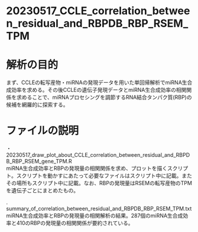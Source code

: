 # 20230517_CCLE_correlation_between_residual_and_RBPDB_RBP_RSEM_TPM

# 解析の目的
まず、CCLEの転写産物・miRNAの発現データを用いた単回帰解析でmiRNA生合成効率を求める。その後CCLEの遺伝子発現データとmiRNA生合成効率の相関関係を求めることで、miRNAプロセシングを調節するRNA結合タンパク質(RBP)の候補を網羅的に探索する。

# ファイルの説明
・ 20230517_draw_plot_about_CCLE_correlation_between_residual_and_RBPDB_RBP_RSEM_gene_TPM.R
<br>miRNA生合成効率とRBPの発現量の相関関係を求め、プロットを描くスクリプト。スクリプトを動かすにあたって必要なファイルはスクリプト中に記載。またその場所もスクリプト中に記載。なお、RBPの発現量はRSEMの転写産物のTPMを遺伝子ごとにまとめたもの。

. summary_of_correlation_between_residual_and_RBPDB_RBP_RSEM_TPM.txt
<br>miRNA生合成効率とRBPの発現量の相関解析の結果。287個のmiRNA生合成効率と410のRBPの発現量の相関関係が要約されている。
